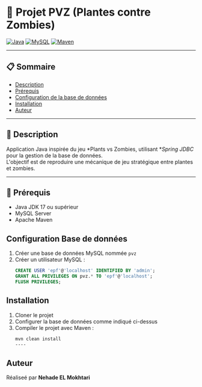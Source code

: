 # 🌻 Projet PVZ (Plantes contre Zombies)

[![Java](https://img.shields.io/badge/Java-17%2B-blue?logo=java)](https://www.oracle.com/java/)
[![MySQL](https://img.shields.io/badge/MySQL-8.0-orange?logo=mysql)](https://www.mysql.com/)
[![Maven](https://img.shields.io/badge/Maven-BuildTool-red?logo=apachemaven)](https://maven.apache.org/)

---

## 📋 Sommaire
- [Description](#-description)
- [Prérequis](#-prérequis)
- [Configuration de la base de données](#-configuration-de-la-base-de-données)
- [Installation](#-installation)
- [Auteur](#-auteur)

---

## 📖 Description
Application Java inspirée du jeu *Plants vs Zombies, utilisant **Spring JDBC* pour la gestion de la base de données.  
L'objectif est de reproduire une mécanique de jeu stratégique entre plantes et zombies.

---

## 🔧 Prérequis
- Java JDK 17 ou supérieur
- MySQL Server
- Apache Maven


## Configuration Base de données
1. Créer une base de données MySQL nommée `pvz`
2. Créer un utilisateur MySQL :
   ```sql
   CREATE USER 'epf'@'localhost' IDENTIFIED BY 'admin';
   GRANT ALL PRIVILEGES ON pvz.* TO 'epf'@'localhost';
   FLUSH PRIVILEGES;
   ```
   
## Installation
1. Cloner le projet
2. Configurer la base de données comme indiqué ci-dessus
3. Compiler le projet avec Maven :
   ```bash
   mvn clean install
   ----
## Auteur 
Réaliseé par **Nehade EL Mokhtari**
